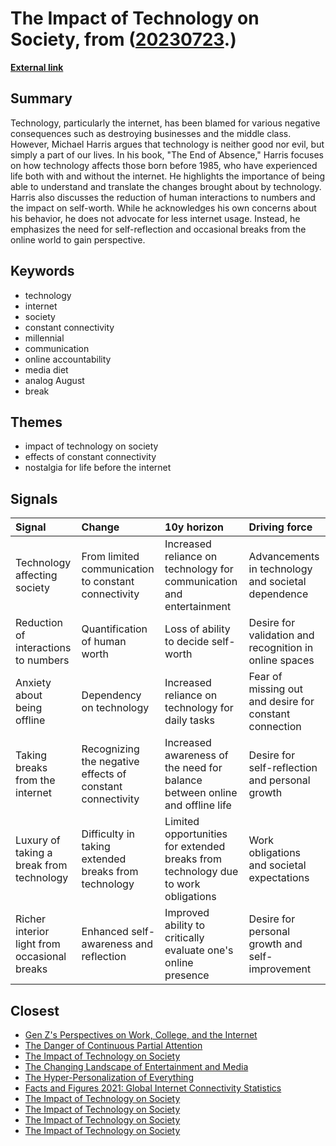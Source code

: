 # __The Impact of Technology on Society__, from ([20230723](https://kghosh.substack.com/p/20230723).)

__[External link](https://qz.com/252456/what-it-feels-like-to-be-the-last-generation-to-remember-life-before-the-internet)__



## Summary

Technology, particularly the internet, has been blamed for various negative consequences such as destroying businesses and the middle class. However, Michael Harris argues that technology is neither good nor evil, but simply a part of our lives. In his book, "The End of Absence," Harris focuses on how technology affects those born before 1985, who have experienced life both with and without the internet. He highlights the importance of being able to understand and translate the changes brought about by technology. Harris also discusses the reduction of human interactions to numbers and the impact on self-worth. While he acknowledges his own concerns about his behavior, he does not advocate for less internet usage. Instead, he emphasizes the need for self-reflection and occasional breaks from the online world to gain perspective.

## Keywords

* technology
* internet
* society
* constant connectivity
* millennial
* communication
* online accountability
* media diet
* analog August
* break

## Themes

* impact of technology on society
* effects of constant connectivity
* nostalgia for life before the internet

## Signals

| Signal                                       | Change                                                    | 10y horizon                                                                       | Driving force                                          |
|:---------------------------------------------|:----------------------------------------------------------|:----------------------------------------------------------------------------------|:-------------------------------------------------------|
| Technology affecting society                 | From limited communication to constant connectivity       | Increased reliance on technology for communication and entertainment              | Advancements in technology and societal dependence     |
| Reduction of interactions to numbers         | Quantification of human worth                             | Loss of ability to decide self-worth                                              | Desire for validation and recognition in online spaces |
| Anxiety about being offline                  | Dependency on technology                                  | Increased reliance on technology for daily tasks                                  | Fear of missing out and desire for constant connection |
| Taking breaks from the internet              | Recognizing the negative effects of constant connectivity | Increased awareness of the need for balance between online and offline life       | Desire for self-reflection and personal growth         |
| Luxury of taking a break from technology     | Difficulty in taking extended breaks from technology      | Limited opportunities for extended breaks from technology due to work obligations | Work obligations and societal expectations             |
| Richer interior light from occasional breaks | Enhanced self-awareness and reflection                    | Improved ability to critically evaluate one's online presence                     | Desire for personal growth and self-improvement        |

## Closest

* [Gen Z's Perspectives on Work, College, and the Internet](644ce4dcf74e76970fd0526ca1abf551)
* [The Danger of Continuous Partial Attention](417df5448432cb603f40dec77f469b87)
* [The Impact of Technology on Society](357214f864be2592efced782b93b25b3)
* [The Changing Landscape of Entertainment and Media](c18691583943e0d2d1e217558293d06b)
* [The Hyper-Personalization of Everything](9ef1218bf5010b0780647b93d724b93b)
* [Facts and Figures 2021: Global Internet Connectivity Statistics](b36e3d58a4e33abd3eaacf9c3de03588)
* [The Impact of Technology on Society](357214f864be2592efced782b93b25b3)
* [The Impact of Technology on Society](357214f864be2592efced782b93b25b3)
* [The Impact of Technology on Society](357214f864be2592efced782b93b25b3)
* [The Impact of Technology on Society](357214f864be2592efced782b93b25b3)